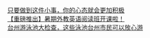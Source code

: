   
[只要做到这件小事，你的心态就会更加积极](http://www.dianyue.me/archives/244/0sylxv5jckifzfd2/)  
[【重磅推出】暑期外教英语阅读班开课啦！](http://www.dianyue.me/archives/155/14paf75aps2ymhzx/)  
[台州游泳池大检查，这些泳池台州市民可以放心游](http://www.dianyue.me/archives/356/cdv4t9ea34n8bbbs/)